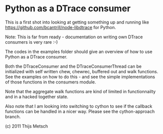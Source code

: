 
Python as a DTrace consumer
===========================

This is a first shot into looking at getting something up and running like
https://github.com/bcantrill/node-libdtrace for Python.

Note: This is far from ready - documentation on writing own DTrace consumers
is very rare :-)

The codes in the examples folder should give an overview of how to use Python
as a DTrace consumer.

Both the DTraceConsumer and the DTraceConsumerThread can be initialized with
self written chew, chewrec, buffered out and walk functions. See the examples
on how to do this - and see the simple implementations of those functions in
the consumers module.

Note that the aggregate walk functions are kind of limited in functionnailty 
and in a hacked together state.

Also note that I am looking into switching to cython to see if the callback
functions can be handled in a nicer way. Please see the cython-approach
branch.
 
(c) 2011 Thijs Metsch
